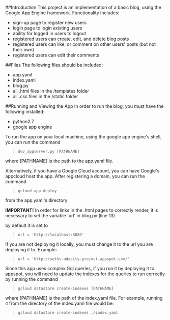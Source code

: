 ##Introduction
This project is an implementation of a basic blog, using the Google App Engine framework.  Functionality includes:

+ sign-up page to register new users
+ login page to login existing users
+ ability for logged in users to logout
+ registered users can create, edit, and delete blog posts
+ registered users can like, or comment on other users' posts (but not their own)
+ registered users can edit their comments

##Files
The following files should be included:

+ app.yaml
+ index.yaml
+ blog.py
+ all .html files in the /templates folder
+ all .css files in the /static folder


##Running and Viewing the App
In order to run the blog, you must have the following installed:

* python2.7
* google app engine

To run the app on your local machine, using the google app engine's shell, you can run the command
> ```
> dev_appserver.py [PATHNAME]
> ```

where [PATHNAME] is the path to the app.yaml file.

Alternatively, if you have a Google Cloud account, you can have Google's appcloud host the app.  After registering a domain, you can run the command
> ```
> gcloud app deploy
> ```
from the app.yaml's directory

**IMPORTANT!**
In order for links in the .html pages to correctly render, it is necessary to set the variable 'url' in blog.py (line 13)

by default it is set to


> ```
> url = 'http://localhost:8080'
> ```

If you are not deploying it locally, you must change it to the url you are deploying it to.  Example:


> ```
> url = 'http://seths-udacity-project.appspot.com/'
> ```

Since this app uses complex Gql queries, if you run it by deploying it to appspot, you will need to update the indexes for the queries to run correctly by running the command


> ```
> gcloud datastore create-indexes [PATHNAME]
> ```

where [PATHNAME] is the path of the index.yaml file.  For example, running it from the directory of the index.yaml file would be:


> ```
> gcloud datastore create-indexes ./index.yaml
> ```
